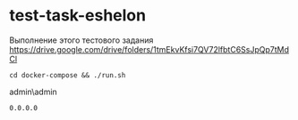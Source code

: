 # test-task-eshelon
Выполнение этого тестового задания https://drive.google.com/drive/folders/1tmEkvKfsi7QV72lfbtC6SsJpQp7tMdCl
```commandline
cd docker-compose && ./run.sh
```
admin\admin
```commandline
0.0.0.0
```
